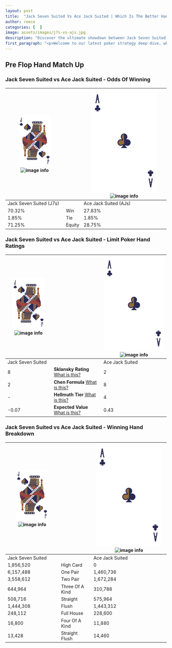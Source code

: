 ```yaml
---
layout: post
title:  "Jack Seven Suited Vs Ace Jack Suited | Which Is The Better Hand In Poker? A Complete Guide"
author: reece
categories: [  ]
image: assets/images/j7s-vs-ajs.jpg
description: "Discover the ultimate showdown between Jack Seven Suited and Ace Jack Suited in poker! Uncover the odds, strategies, and scenarios where one hand triumphs over the other. Get ready to up your poker game with this thrilling analysis."
first_paragraph: "<p>Welcome to our latest poker strategy deep dive, where we're pitting two distinct hands against each other in a high-stakes showdown: Jack Seven Suited vs Ace Jack Suited.</p><p>In the dynamic world of poker, every decision counts, and knowing which hand holds the upper hand is key to your success at the table.</p><p>In this article, we'll dissect these two hands, explore the scenarios where one dominates the other, and equip you with the knowledge to make strategic choices that can tip the odds in your favor.</p><p>Get ready to unravel the intriguing dynamics of these poker hands and elevate your game to new heights.</p>"
---
```




[comment]: # (sp0)

## Pre Flop Hand Match Up

<div class="table hand-ratings" markdown="1"> 



### Jack Seven Suited vs Ace Jack Suited - Odds Of Winning


    
| ![image info](assets/images/hand1/J.png) ![image info](assets/images/hand1/7s.png) |  | ![image info](assets/images/hand2/A.png) ![image info](assets/images/hand2/Js.png) |
| -------- | -------- | -------- |
| Jack Seven Suited (J7s) |  | Ace Jack Suited (AJs) |
| 70.32% | Win | 27.83% |
| 1.85% | Tie | 1.85% |
| 71.25% | Equity | 28.75% |




[comment]: # (sp1)



### Jack Seven Suited vs Ace Jack Suited - Limit Poker Hand Ratings


    
| ![image info](assets/images/hand1/J.png) ![image info](assets/images/hand1/7s.png) |  | ![image info](assets/images/hand2/A.png) ![image info](assets/images/hand2/Js.png) |
| -------- | -------- | -------- |
| Jack Seven Suited |  | Ace Jack Suited |
| 8 | **Sklansky Rating** [What is this?](/sklansky-rating-explained) | 2 |
| 2 | **Chen Formula** [What is this?](/chen-formula-explained) | 8 |
| - | **Hellmuth Tier** [What is this?](/Hellmuth-tier-explained) | 4 |
| -0.07 | **Expected Value** [What is this?](/expected-value-explained) | 0.43 |




[comment]: # (sp2)



### Jack Seven Suited vs Ace Jack Suited - Winning Hand Breakdown


    
| ![image info](assets/images/hand1/J.png) ![image info](assets/images/hand1/7s.png) |  | ![image info](assets/images/hand2/A.png) ![image info](assets/images/hand2/Js.png) |
| -------- | -------- | -------- |
| Jack Seven Suited |  | Ace Jack Suited |
| 1,856,520 | High Card | 0 |
| 6,157,488 | One Pair | 1,460,736 |
| 3,558,612 | Two Pair | 1,672,284 |
| 644,964 | Three Of A Kind | 310,788 |
| 508,716 | Straight | 575,964 |
| 1,444,308 | Flush | 1,443,312 |
| 248,112 | Full House | 228,600 |
| 16,800 | Four Of A Kind | 11,880 |
| 13,428 | Straight Flush | 14,460 |




[comment]: # (sp3)



</div>

[comment]: # (sp4)



[comment]: # (sp5)

